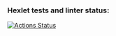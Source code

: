 ### Hexlet tests and linter status:
[![Actions Status](https://github.com/moklidia/devops-for-programmers-project-lvl1/workflows/hexlet-check/badge.svg)](https://github.com/moklidia/devops-for-programmers-project-lvl1/actions)